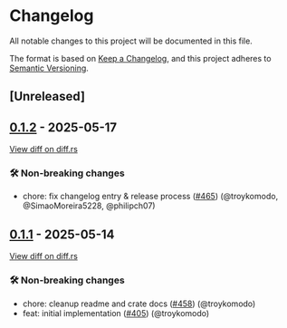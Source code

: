 # Changelog

<!--
This file is automatically generated by our release process.
DO NOT edit it directly.
If you want to add a change log entry for this package,
please create a new file in /changes.d/<pr-number>.toml
Refer to the [README.md](/changes.d/README.md) for more information.
-->

All notable changes to this project will be documented in this file.

The format is based on [Keep a Changelog](https://keepachangelog.com/en/1.0.0/),
and this project adheres to [Semantic Versioning](https://semver.org/spec/v2.0.0.html).

## [Unreleased]

## [0.1.2](https://github.com/ScuffleCloud/scuffle/releases/tag/openapiv3_1-v0.1.2) - 2025-05-17

[View diff on diff.rs](https://diff.rs/openapiv3_1/0.1.1/openapiv3_1/0.1.2/Cargo.toml)

### 🛠️ Non-breaking changes

- chore: fix changelog entry & release process ([#465](https://github.com/scufflecloud/scuffle/pull/465)) (@troykomodo, @SimaoMoreira5228, @philipch07)

## [0.1.1](https://github.com/ScuffleCloud/scuffle/releases/tag/openapiv3_1-v0.1.1) - 2025-05-14

[View diff on diff.rs](https://diff.rs/openapiv3_1/0.1.0/openapiv3_1/0.1.1/Cargo.toml)

### 🛠️ Non-breaking changes

- chore: cleanup readme and crate docs ([#458](https://github.com/scufflecloud/scuffle/pull/458)) (@troykomodo)
- feat: initial implementation ([#405](https://github.com/scufflecloud/scuffle/pull/405)) (@troykomodo)
